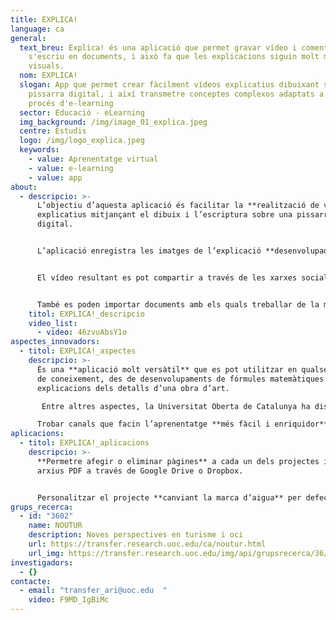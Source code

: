 ```yaml
---
title: EXPLICA!
language: ca
general:
  text_breu: Explica! és una aplicació que permet gravar vídeo i comentaris mentre
    s'escriu en documents, i això fa que les explicacions siguin molt més
    visuals.
  nom: EXPLICA!
  slogan: App que permet crear fàcilment vídeos explicatius dibuixant sobre una
    pissarra digital, i així transmetre conceptes complexos adaptats a qualsevol
    procés d'e-learning
  sector: Educació - eLearning
  img_background: /img/image_01_explica.jpeg
  centre: Estudis
  logo: /img/logo_explica.jpeg
  keywords:
    - value: Aprenentatge virtual
    - value: e-learning
    - value: app
about:
  - descripcio: >-
      L’objectiu d’aquesta aplicació és facilitar la **realització de vídeos**
      explicatius mitjançant el dibuix i l’escriptura sobre una pissarra
      digital. 


      L’aplicació enregistra les imatges de l’explicació **desenvolupada sobre la pissarra** (dibuix/text) i, a més, grava l’àudio explicatiu que l’acompanya, tot creant un vídeo amb l’explicació completa. 


      El vídeo resultant es pot compartir a través de les xarxes socials, editar amb qualsevol altra app o, fins i tot, enviar per correu, **fer vídeos** usant una pissarra digital, i registrar el dibuix creat a la pissarra juntament amb l'explicació de veu de l'usuari. 


      També es poden importar documents amb els quals treballar de la mateixa manera, dibuixant-hi a sobre i fent alhora una explicació. Explica! està disponible a iOS per a **dispositius Apple i a Play Store** per a dispositius Android.
    titol: EXPLICA!_descripcio
    video_list:
      - video: 46zvuAbsY1o
aspectes_innovadors:
  - titol: EXPLICA!_aspectes
    descripcio: >-
      És una **aplicació molt versàtil** que es pot utilitzar en qualsevol àmbit
      de coneixement, des de desenvolupaments de fórmules matemàtiques fins a
      explicacions dels detalls d’una obra d’art.

       Entre altres aspectes, la Universitat Oberta de Catalunya ha dissenyat i desenvolupat aquesta aplicació per: **Apropar el docent i els seus estudiants** mitjançant un format més proper que el text. Oferir suports digitals per a les experiències d’ensenyament i aprenentatge. 

      Trobar canals que facin l’aprenentatge **més fàcil i enriquidor**.
aplicacions:
  - titol: EXPLICA!_aplicacions
    descripcio: >-
      **Permetre afegir o eliminar pàgines** a cada un dels projectes i importar
      arxius PDF a través de Google Drive o Dropbox. 


      Personalitzar el projecte **canviant la marca d’aigua** per defecte per qualsevol altra imatge.
grups_recerca:
  - id: "3602"
    name: NOUTUR
    description: Noves perspectives en turisme i oci
    url: https://transfer.research.uoc.edu/ca/noutur.html
    url_img: https://transfer.research.uoc.edu/img/api/grupsrecerca/36/image/1594109415142
investigadors:
  - {}
contacte:
  - email: "transfer_ari@uoc.edu  "
    video: F9MD_IgBiMc
---
```

